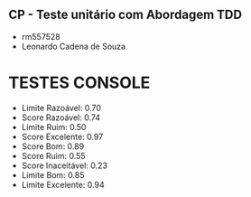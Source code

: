 ## CP - Teste unitário com Abordagem TDD
- rm557528
- Leonardo Cadena de Souza

# TESTES CONSOLE
- Limite Razoável: 0.70
- Score Razoável: 0.74
- Limite Ruim: 0.50
- Score Excelente: 0.97
- Score Bom: 0.89
- Score Ruim: 0.55
- Score Inaceitável: 0.23
- Limite Bom: 0.85
- Limite Excelente: 0.94
